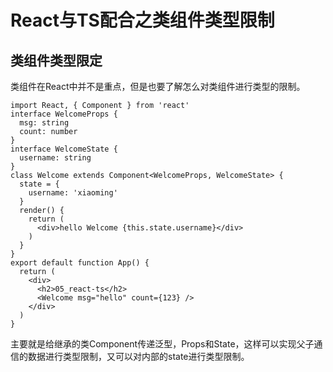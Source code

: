 # React与TS配合之类组件类型限制

## 类组件类型限定

类组件在React中并不是重点，但是也要了解怎么对类组件进行类型的限制。

```tsx
import React, { Component } from 'react'
interface WelcomeProps {
  msg: string
  count: number
}
interface WelcomeState {
  username: string
}
class Welcome extends Component<WelcomeProps, WelcomeState> {
  state = {
    username: 'xiaoming'
  }
  render() {
    return (
      <div>hello Welcome {this.state.username}</div>
    )
  }
}
export default function App() {
  return (
    <div>
      <h2>05_react-ts</h2>
      <Welcome msg="hello" count={123} />      
    </div>
  )
}
```

主要就是给继承的类Component传递泛型，Props和State，这样可以实现父子通信的数据进行类型限制，又可以对内部的state进行类型限制。

